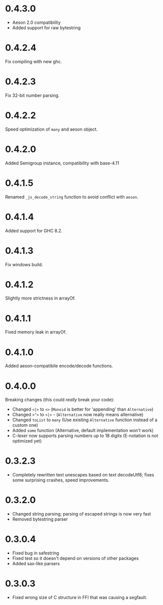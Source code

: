 # 0.4.3.0

- Aeson 2.0 compatibility
- Added support for raw bytestring

# 0.4.2.4

Fix compiling with new ghc.

# 0.4.2.3

Fix 32-bit number parsing.

# 0.4.2.2

Speed optimization of `many` and aeson object.

# 0.4.2.0
Added Semigroup instance, compatibility with base-4.11

# 0.4.1.5
Renamed `_js_decode_string` function to avoid conflict with `aeson`.

# 0.4.1.4
Added support for GHC 8.2.

# 0.4.1.3
Fix windows build.

# 0.4.1.2
Slightly more strictness in arrayOf.

# 0.4.1.1
Fixed memory leak in arrayOf.

# 0.4.1.0
Added aeson-compatibile encode/decode functions.

# 0.4.0.0
Breaking changes (this could *really* break your code):
- Changed `<|>` to `<>` (`Monoid` is better for 'appending' than `Alternative`)
- Changed `>^>` to `<|>` - (`Alternative` now really means alternative)
- Changed `toList` to `many` (Use existing `Alternative` function instead of a custom one)
- Added `some` function (Alternative, default implementation won't work)
- C-lexer now supports parsing numbers up to 18 digits (E-notation is not optimized yet)

# 0.3.2.3
- Completely rewritten text unescapes based on text decodeUtf8; fixes some surprising crashes, speed improvements.

# 0.3.2.0
- Changed string parsing; parsing of escaped strings is now very fast
- Removed bytestring parser

# 0.3.0.4
- Fixed bug in safestring
- Fixed test so it doesn't depend on versions of other packages
- Added sax-like parsers

# 0.3.0.3
- Fixed wrong size of C structure in FFI that was causing a segfault.

